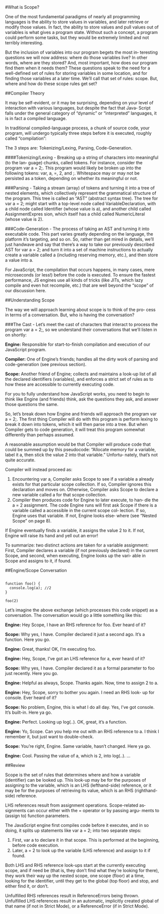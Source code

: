 #What is Scope?

One of the most fundamental paradigms of nearly all programming languages is the ability to store values in variables, and later retrieve or modify those values. In fact, the ability to store values and pull values out of variables is what gives a program state.
Without such a concept, a program could perform some tasks, but they would be extremely limited and not terribly interesting.

But the inclusion of variables into our program begets the most in‐ teresting questions we will now address: where do those variables live? In other words, where are they stored? And, most important, how does our program find them when it needs them?
These questions speak to the need for a well-defined set of rules for storing variables in some location, and for finding those variables at a later time. We’ll call that set of rules: scope. But, where and how do these scope rules get set?

##Compiler Theory

It may be self-evident, or it may be surprising, depending on your level of interaction with various languages, but despite the fact that Java‐ Script falls under the general category of “dynamic” or “interpreted” languages, it is in fact a compiled language. 

In traditional compiled-language process, a chunk of source code, your program, will undergo typically three steps before it is executed, roughly called “compilation”:

The 3 steps are: Tokenizing/Lexing, Parsing, Code-Generation.

####Tokenizing/Lexing - 
Breaking up a string of characters into meaningful (to the lan‐ guage) chunks, called tokens. For instance, consider the program var a = 2;. This program would likely be broken up into the following tokens: var, a, =, 2, and ;. Whitespace may or may not be persisted as a token, depending on whether its meaningful or not.

###Parsing -
Taking a stream (array) of tokens and turning it into a tree of nested elements, which collectively represent the grammatical structure of the program. This tree is called an “AST” (abstract syntax tree).
The tree for var a = 2; might start with a top-level node called VariableDeclaration, with a child node called Identifier (whose value is a), and another child called AssignmentExpres sion, which itself has a child called NumericLiteral (whose value is 2).

###Code-Generation - 
The process of taking an AST and turning it into executable code. This part varies greatly depending on the language, the platform it’s targeting, and so on.
So, rather than get mired in details, we’ll just handwave and say that there’s a way to take our previously described AST for var a = 2; and turn it into a set of machine instructions to actually create a variable called a (including reserving memory, etc.), and then store a value into a.

For JavaScript, the compilation that occurs happens, in many cases, mere microseconds (or less!) before the code is executed. To ensure the fastest performance, JS engines use all kinds of tricks (like JITs, which lazy compile and even hot recompile, etc.) that are well beyond the “scope” of our discussion here.


##Understanding Scope

The way we will approach learning about scope is to think of the pro‐ cess in terms of a conversation. But, who is having the conversation?

###The Cast - 
Let’s meet the cast of characters that interact to process the program var a = 2;, so we understand their conversations that we’ll listen in on shortly:

**Engine:**
  Responsible for start-to-finish compilation and execution of our JavaScript program.

**Compiler:**
  One of Engine’s friends; handles all the dirty work of parsing and code-generation (see previous section).

**Scope:**
  Another friend of Engine; collects and maintains a look-up list of all the declared identifiers (variables), and enforces a strict set of rules as to how these are accessible to currently executing code.

For you to fully understand how JavaScript works, you need to begin to think like Engine (and friends) think, ask the questions they ask, and answer those questions the same.

So, let’s break down how Engine and friends will approach the program var a = 2;.
The first thing Compiler will do with this program is perform lexing to break it down into tokens, which it will then parse into a tree. But when Compiler gets to code generation, it will treat this program somewhat differently than perhaps assumed.

A reasonable assumption would be that Compiler will produce code that could be summed up by this pseudocode: “Allocate memory for a variable, label it a, then stick the value 2 into that variable.” Unfortu‐ nately, that’s not quite accurate.

Compiler will instead proceed as:
1. Encountering var a, Compiler asks Scope to see if a variable a already exists for that particular scope collection. If so, Compiler ignores this declaration and moves on. Otherwise, Compiler asks Scope to declare a new variable called a for that scope collection.
2. Compiler then produces code for Engine to later execute, to han‐ dle the a = 2 assignment. The code Engine runs will first ask Scope if there is a variable called a accessible in the current scope col‐ lection. If so, Engine uses that variable. If not, Engine looks else‐ where (see “Nested Scope” on page 8).

If Engine eventually finds a variable, it assigns the value 2 to it. If not, Engine will raise its hand and yell out an error!

To summarize: two distinct actions are taken for a variable assignment: First, Compiler declares a variable (if not previously declared) in the current Scope, and second, when executing, Engine looks up the vari‐ able in Scope and assigns to it, if found.

##Engine/Scope Conversation

```JS

function foo() {
  console.log(a); //2
}

foo(2)

```
Let’s imagine the above exchange (which processes this code snippet) as a conversation. The conversation would go a little something like this:

**Engine:** Hey Scope, I have an RHS reference for foo. Ever heard of it? 

**Scope:** Why yes, I have. Compiler declared it just a second ago. It’s a
function. Here you go.

**Engine:** Great, thanks! OK, I’m executing foo.

**Engine:** Hey, Scope, I’ve got an LHS reference for a, ever heard of it?

**Scope:** Why yes, I have. Compiler declared it as a formal parameter to foo just recently. Here you go.

**Engine:** Helpful as always, Scope. Thanks again. Now, time to assign 2 to a.

**Engine:** Hey, Scope, sorry to bother you again. I need an RHS look- up for console. Ever heard of it?

**Scope:** No problem, Engine, this is what I do all day. Yes, I’ve got console. It’s built-in. Here ya go.

**Engine:** Perfect. Looking up log(..). OK, great, it’s a function. 

**Engine:** Yo, Scope. Can you help me out with an RHS reference to a.
I think I remember it, but just want to double-check.

**Scope:** You’re right, Engine. Same variable, hasn’t changed. Here ya go.

**Engine:** Cool. Passing the value of a, which is 2, into log(..). ...

##Review

Scope is the set of rules that determines where and how a variable (identifier) can be looked up. This look-up may be for the purposes of assigning to the variable, which is an LHS (lefthand-side) reference, or it may be for the purposes of retrieving its value, which is an RHS (righthand-side) reference.

LHS references result from assignment operations. Scope-related as‐ signments can occur either with the = operator or by passing argu‐ ments to (assign to) function parameters.

The JavaScript engine first compiles code before it executes, and in so doing, it splits up statements like var a = 2; into two separate steps:
1. First, var a to declare it in that scope. This is performed at the beginning, before code execution.
2. Later, a = 2 to look up the variable (LHS reference) and assign to it if found.

Both LHS and RHS reference look-ups start at the currently executing scope, and if need be (that is, they don’t find what they’re looking for there), they work their way up the nested scope, one scope (floor) at a time, looking for the identifier, until they get to the global (top floor) and stop, and either find it, or don’t.

Unfulfilled RHS references result in ReferenceErrors being thrown. Unfulfilled LHS references result in an automatic, implicitly created global of that name (if not in Strict Mode), or a ReferenceError (if in Strict Mode).




















